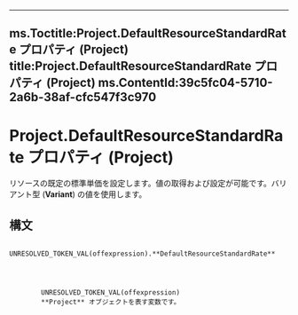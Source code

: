 

---
ms.Toctitle:Project.DefaultResourceStandardRate プロパティ (Project)
title:Project.DefaultResourceStandardRate プロパティ (Project)
ms.ContentId:39c5fc04-5710-2a6b-38af-cfc547f3c970
---
# Project.DefaultResourceStandardRate プロパティ (Project)




リソースの既定の標準単価を設定します。値の取得および設定が可能です。バリアント型 (**Variant**) の値を使用します。

## 構文

            UNRESOLVED_TOKEN_VAL(offexpression).**DefaultResourceStandardRate**




            UNRESOLVED_TOKEN_VAL(offexpression)
            **Project** オブジェクトを表す変数です。




